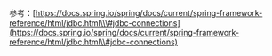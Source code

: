 参考：[https://docs.spring.io/spring/docs/current/spring-framework-reference/html/jdbc.html\\\#jdbc-connections](https://docs.spring.io/spring/docs/current/spring-framework-reference/html/jdbc.html\\#jdbc-connections)







